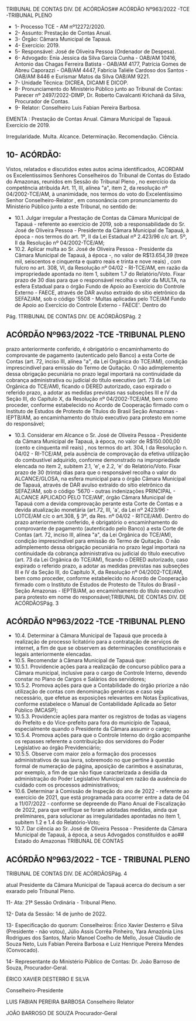 TRIBUNAL DE CONTAS DIV. DE ACÓRDÃOS## ACÓRDÃO Nº963/2022 -TCE -TRIBUNAL PLENO

- 1- Processo TCE - AM nº12272/2020.
- 2- Assunto: Prestação de Contas Anual.
- 3- Órgão: Câmara Municipal de Tapauá.
- 4- Exercício: 2019.
- 5- Responsável: José de Oliveira Pessoa (Ordenador de Despesa).
- 6- Advogado: Enia Jessica da Silva Garcia Cunha - OAB/AM 10416, Antonio das Chagas Ferreira Batista - OAB/AM 4177, Patrícia Gomes de Abreu Caporazzi - OAB/AM 4447, Fabrícia  Taliéle  Cardoso  dos  Santos  -  OAB/AM  8446  e  Eurismar  Matos  da  Silva  OAB/AM 9221.
- 7- Unidade Técnica: DICREA, DICAMI E DICOP.
- 8- Pronunciamento  do  Ministério  Público  junto  ao  Tribunal  de  Contas: Parecer  nº 2497/2022-DIMP, Dr. Roberto Cavalcanti Krichanã da Silva, Procurador de Contas.
- 9- Relator: Conselheiro Luis Fabian Pereira Barbosa.

EMENTA : Prestação  de  Contas  Anual. Câmara Municipal de Tapauá. Exercício de 2019.

Irregularidade. Multa. Alcance. Determinação. Recomendação. Ciência.

## 10-  ACÓRDÃO:

Vistos, relatados e discutidos estes autos acima identificados, ACORDAM os Excelentíssimos Senhores Conselheiros do Tribunal de Contas do Estado do Amazonas, reunidos em Sessão do Tribunal Pleno , no exercício da competência atribuída Art. 11, III, alínea "a", item 2, da resolução nº 04/2002-TCE/AM, à unanimidade, nos termos do voto do Excelentíssimo Senhor Conselheiro-Relator , em consonância com pronunciamento do Ministério Público junto a este Tribunal, no sentido de:

- 10.1. Julgar  irregular a  Prestação  de  Contas  da  Câmara  Municipal  de Tapauá - referente ao exercício de 2019, sob a responsabilidade do Sr. José  de  Oliveira  Pessoa -  Presidente  da  Câmara  Municipal  de Tapauá, à época - nos termos do art. 1º, II da Lei Estadual nº 2.423/96 c/c art. 5º, II da Resolução nº 04/2002-TCE/AM;
- 10.2. Aplicar multa ao Sr. José de Oliveira Pessoa - Presidente da Câmara Municipal de Tapauá, à época -, no valor de R$13.654,39 (treze mil, seiscentos e cinquenta e quatro reais e trinta e nove reais) ,  com fulcro no art. 308, VI, da Resolução nº 04/02 - RI-TCE/AM, em razão da impropriedade apontada no item 1, subitem 1.7 do Relatório/Voto. Fixar prazo de 30 dias para que o responsável recolha o valor da MULTA, na esfera Estadual para o órgão Fundo de Apoio ao Exercício do Controle Externo - FAECE, através de DAR avulso extraído do sítio eletrônico da SEFAZ/AM,  sob  o  código  '5508  -  Multas  aplicadas  pelo  TCE/AM  Fundo de Apoio ao Exercício do Controle Externo - FAECE'. Dentro do

Pág. 1TRIBUNAL DE CONTAS DIV. DE ACÓRDÃOSPág. 2

## ACÓRDÃO Nº963/2022 -TCE -TRIBUNAL PLENO

prazo  anteriormente  conferido,  é  obrigatório  o  encaminhamento  do comprovante de pagamento (autenticado pelo Banco) a esta Corte de Contas  (art.  72,  inciso  III,  alínea  "a",  da  Lei  Orgânica  do  TCE/AM), condição imprescindível  para  emissão  do  Termo  de  Quitação.  O  não adimplemento dessa obrigação pecuniária no prazo legal importará na continuidade da cobrança administrativa ou judicial do título executivo (art. 73 da Lei Orgânica do TCE/AM), ficando o DERED autorizado, caso expirado o referido prazo, a adotar as medidas previstas nas subseções III e IV da Seção III, do Capítulo X, da Resolução nº 04/2002-TCE/AM, bem como proceder, conforme estabelecido no Acordo de Cooperação firmado com o Instituto de Estudos de Protesto de Títulos do Brasil  Seção Amazonas - IEPTB/AM, ao encaminhamento do título executivo para protesto em nome do responsável;

- 10.3. Considerar em Alcance o Sr. José de Oliveira Pessoa - Presidente da Câmara Municipal de Tapauá, à época, no valor de R$150.000,00 (cento e cinquenta mil reais) , nos termos do art. 304, I da Resolução n. 04/02 - RI-TCE/AM, pela ausência de comprovação da efetiva utilização do combustível adquirido, conforme demonstrado na impropriedade  elencada  no  item  2,  subitem  2.1,  'e',  e  2.2,  'e'  do Relatório/Voto. Fixar prazo de 30 (trinta) dias para que o responsável recolha o valor do ALCANCE/GLOSA, na esfera municipal para o órgão Câmara Municipal de Tapauá, através de DAR avulso extraído do sítio eletrônico da SEFAZ/AM, sob o código '5670 - outras indenizações PRINCIPAL - ALCANCE APLICADO PELO TCE/AM', órgão Câmara Municipal de Tapauá com a devida comprovação perante esta Corte de Contas  e  a  devida  atualização  monetária  (art.72,  III,  'a',  da  Lei  nº 2423/96 - LOTCE/AM c/c o art.308, § 3º, da Res. nº 04/02 - RITCE/AM). Dentro do prazo anteriormente conferido, é obrigatório o encaminhamento  do  comprovante  de  pagamento  (autenticado  pelo Banco)  a  esta  Corte  de  Contas  (art.  72,  inciso  III,  alínea  "a",  da  Lei Orgânica do TCE/AM), condição imprescindível para emissão do Termo de Quitação. O não adimplemento dessa obrigação pecuniária no prazo legal importará na continuidade da cobrança administrativa ou judicial do título executivo (art. 73 da Lei Orgânica do TCE/AM), ficando o DERED autorizado,  caso  expirado  o  referido  prazo,  a  adotar  as  medidas previstas  nas  subseções  III  e  IV  da  Seção  III,  do  Capítulo  X,  da Resolução nº 04/2002-TCE/AM, bem como proceder, conforme estabelecido  no  Acordo  de  Cooperação  firmado  com  o  Instituto  de Estudos de Protesto de Títulos do Brasil - Seção Amazonas - IEPTB/AM, ao  encaminhamento  do  título  executivo  para  protesto  em  nome  do responsável;TRIBUNAL DE CONTAS DIV. DE ACÓRDÃOSPág. 3

## ACÓRDÃO Nº963/2022 -TCE -TRIBUNAL PLENO

- 10.4. Determinar à Câmara Municipal de Tapauá que proceda à realização de processo licitatório para a contratação de serviços de internet, a fim de  que  se  observem  as  determinações  constitucionais  e  legais anteriormente elencadas.
- 10.5. Recomendar à Câmara Municipal de Tapauá que:
- 10.5.1. Providencie ações para a realização de concurso público para a Câmara municipal, inclusive para o cargo de Controle Interno, devendo constar no Plano de Cargos e Salários dos servidores;
- 10.5.2. Promova ações para que a Contabilidade do órgão priorize a não utilização de contas com denominação genéricas e caso seja necessário, que  efetue  as  exposições  relevantes  em  Notas  Explicativas,  conforme estabelece  o Manual  de  Contabilidade  Aplicada  ao  Setor  Público (MCASP);
- 10.5.3. Providencie ações para manter os registros de todas as viagens do  Prefeito  e  do  Vice-prefeito  para  fora  do  município  de  Tapauá, especialmente quando o Presidente da Câmara assumir o cargo;
- 10.5.4. Promova ações para que o Controle Interno do órgão acompanhe os repasses referente a contribuição dos servidores do Poder Legislativo ao órgão Previdenciário;
- 10.5.5. Observe com maior zelo a formação dos processos administrativos de sua lavra, sobremodo no que pertine à questão formal de  numeração  de  página,  aposição  de  carimbos  e  assinaturas,  por exemplo, a fim de que não fique caracterizada a desídia da administração do Poder Legislativo Municipal em razão da ausência do cuidado com os processos administrativos;
- 10.6. Determinar à  Comissão de Inspeção do ano de 2022 - referente ao exercício de 2021, que está programada para ocorrer entre a data de 04  a  11/07/2022  -  conforme  se  depreende  do  Plano  Anual  de Fiscalização de 2022, para que verifique se foram adotadas medidas, ainda que preliminares, para solucionar as irregularidades apontadas no item 1, subitem 1.2 e 1.4 do Relatório-Voto;
- 10.7. Dar ciência ao Sr. José de Oliveira Pessoa - Presidente da Câmara Municipal de Tapauá, à época, a seus Advogados constituídos e ao## Estado do Amazonas TRIBUNAL DE CONTAS

## ACÓRDÃO Nº963/2022 - TCE - TRIBUNAL PLENO

TRIBUNAL DE CONTAS DIV. DE ACÓRDÃOSPág. 4

atual Presidente da Câmara Municipal de Tapauá acerca do decisum a ser exarado pelo Tribunal Pleno.

11-  Ata: 21ª Sessão Ordinária - Tribunal Pleno.

12-  Data da Sessão: 14 de junho de 2022.

13-  Especificação do quorum: Conselheiros: Érico Xavier Desterro e Silva (Presidente - não votou),  Júlio  Assis  Corrêa  Pinheiro,  Yara  Amazônia  Lins  Rodrigues  dos  Santos, Mario  Manoel  Coelho  de  Mello,  Josué  Cláudio  de  Souza  Neto,  Luis  Fabian  Pereira Barbosa e Luiz Henrique Pereira Mendes (Convocado).

14-  Representante  do  Ministério  Público  de  Contas: Dr.  João  Barroso  de  Souza, Procurador-Geral.

ÉRICO XAVIER DESTERRO E SILVA

Conselheiro-Presidente

LUIS FABIAN PEREIRA BARBOSA Conselheiro Relator

JOÃO BARROSO DE SOUZA Procurador-Geral